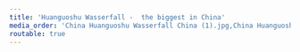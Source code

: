 ```yaml
---
title: 'Huanguoshu Wasserfall -  the biggest in China'
media_order: 'China Huanguoshu Wasserfall China (1).jpg,China Huanguoshu Wasserfall China (2).jpg,China Huanguoshu Wasserfall China (3).jpg,China Huanguoshu Wasserfall China (4).jpg,China Huanguoshu Wasserfall China (5).jpg,China Huanguoshu Wasserfall China (6).jpg,China Huanguoshu Wasserfall China (7).jpg,China Huanguoshu Wasserfall China (8).jpg,China Huanguoshu Wasserfall China (9).jpg'
routable: true
---
```



